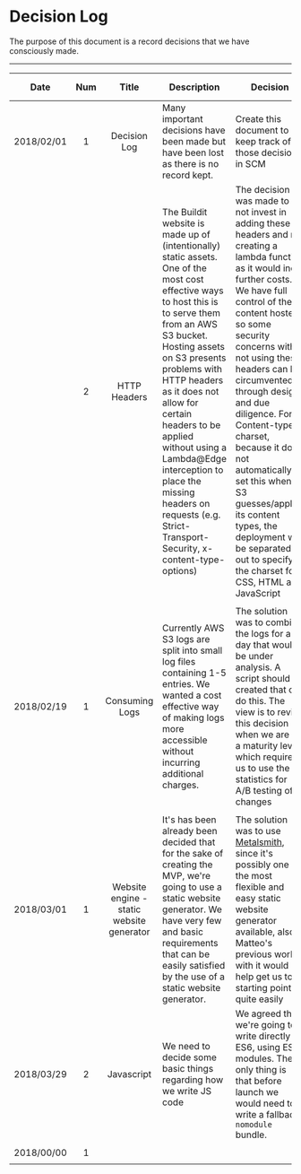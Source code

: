 # Decision Log

The purpose of this document is a record decisions that we have consciously made.

---


|   Date          |  Num   |  Title      | Description | Decision | Related Parties |
| :-------------: | :----: | :---------: | ----------- | -------- | --------------- |
| 2018/02/01 |   1    | Decision Log     | Many important decisions have been made but have been lost as there is no record kept.  |    Create this document to keep track of those decisions in SCM | Brodie McIntyre, James Nash  |
|            |   2    | HTTP Headers     | The Buildit website is made up of (intentionally) static assets.  One of the most cost effective ways to host this is to serve them from an AWS S3 bucket.  Hosting assets on S3 presents problems with HTTP headers as it does not allow for certain headers to be applied without using a Lambda@Edge interception to place the missing headers on requests (e.g. Strict-Transport-Security, x-content-type-options) | The decision was made to not invest in adding these headers and not creating a lambda function as it would incur further costs.  We have full control of the content hosted, so some security concerns with not using these headers can be circumvented through design and due diligence.  For Content-type charset, because it does not automatically set this when S3 guesses/applies its content types, the deployment will be separated out to specify the charset for CSS, HTML and JavaScript |  Brodie McIntyre, James Nash |
|  |
| 2018/02/19 |   1    |  Consuming Logs  | Currently AWS S3 logs are split into small log files containing 1-5 entries. We wanted a cost effective way of making logs more accessible without incurring additional charges. | The solution was to combine the logs for a day that would be under analysis.  A script should be created that can do this.  The view is to revisit this decision when we are at a maturity level, which requires us to use the statistics for A/B testing of changes | Team |
|  |
| 2018/03/01 | 1 | Website engine - static website generator | It's has been already been decided that for the sake of creating the MVP, we're going to use a static website generator. We have very few and basic requirements that can be easily satisfied by the use of a static website generator.  | The solution was to use [Metalsmith](http://metalsmith.io), since it's possibly one of the most flexible and easy static website generator available, also Matteo's previous work with it would help get us to a starting point quite easily | James Nash, Matteo Pescarin |
| 2018/03/29 | 2 | Javascript | We need to decide some basic things regarding how we write JS code | We agreed that we're going to write directly in ES6, using ES6 modules. The only thing is that before launch we would need to write a fallback `nomodule` bundle. | Team |
|  |
| 2018/00/00 | 1 |   |   |   |
|   |   |   |   |   |